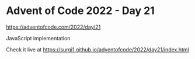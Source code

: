 # Advent of Code 2022 - Day 21

https://adventofcode.com/2022/day/21

JavaScript implementation

Check it live at https://surgi1.github.io/adventofcode/2022/day21/index.html
